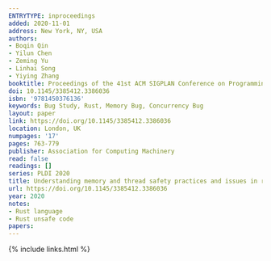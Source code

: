 ```yaml
---
ENTRYTYPE: inproceedings
added: 2020-11-01
address: New York, NY, USA
authors:
- Boqin Qin
- Yilun Chen
- Zeming Yu
- Linhai Song
- Yiying Zhang
booktitle: Proceedings of the 41st ACM SIGPLAN Conference on Programming Language Design and Implementation
doi: 10.1145/3385412.3386036
isbn: '9781450376136'
keywords: Bug Study, Rust, Memory Bug, Concurrency Bug
layout: paper
link: https://doi.org/10.1145/3385412.3386036
location: London, UK
numpages: '17'
pages: 763-779
publisher: Association for Computing Machinery
read: false
readings: []
series: PLDI 2020
title: Understanding memory and thread safety practices and issues in real-world Rust programs
url: https://doi.org/10.1145/3385412.3386036
year: 2020
notes:
- Rust language
- Rust unsafe code
papers:
---
```

{% include links.html %}

